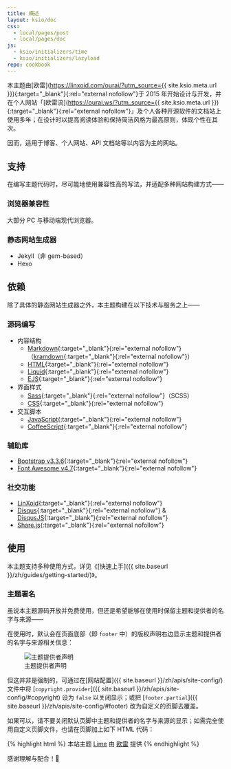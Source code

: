 ```yaml
---
title: 概述
layout: ksio/doc
css:
  - local/pages/post
  - local/pages/doc
js:
  - ksio/initializers/time
  - ksio/initializers/lazyload
repo: cookbook
---
```


本主题由[欧雷](https://linxoid.com/ourai/?utm_source={{ site.ksio.meta.url }}){:target="_blank"}{:rel="external nofollow"}于 2015 年开始设计与开发，并在个人网站「[欧雷流](https://ourai.ws/?utm_source={{ site.ksio.meta.url }}){:target="_blank"}{:rel="external nofollow"}」及个人各种开源软件的文档站上使用多年；在设计时以提高阅读体验和保持简洁风格为最高原则，体现个性在其次。

因而，适用于博客、个人网站、API 文档站等以内容为主的网站。

## 支持

在编写主题代码时，尽可能地使用兼容性高的写法，并适配多种网站构建方式——

### 浏览器兼容性

大部分 PC 与移动端现代浏览器。

### 静态网站生成器

- Jekyll（非 gem-based）
- Hexo

## 依赖

除了具体的静态网站生成器之外，本主题构建在以下技术与服务之上——

### 源码编写

- 内容结构
  - [Markdown](https://www.markdownguide.org/){:target="_blank"}{:rel="external nofollow"}（[kramdown](https://kramdown.gettalong.org/){:target="_blank"}{:rel="external nofollow"}）
  - [HTML](https://developer.mozilla.org/en-US/docs/Web/HTML){:target="_blank"}{:rel="external nofollow"}
  - [Liquid](https://shopify.dev/docs/api/liquid){:target="_blank"}{:rel="external nofollow"}
  - [EJS](https://ejs.co/){:target="_blank"}{:rel="external nofollow"}
- 界面样式
  - [Sass](https://sass-lang.com/){:target="_blank"}{:rel="external nofollow"}（SCSS）
  - [CSS](https://developer.mozilla.org/en-US/docs/Web/CSS){:target="_blank"}{:rel="external nofollow"}
- 交互脚本
  - [JavaScript](https://developer.mozilla.org/en-US/docs/Web/JavaScript){:target="_blank"}{:rel="external nofollow"}
  - [CoffeeScript](https://coffeescript.org/){:target="_blank"}{:rel="external nofollow"}

### 辅助库

- [Bootstrap v3.3.6](https://getbootstrap.com/docs/3.3/){:target="_blank"}{:rel="external nofollow"}
- [Font Awesome v4.7](https://fontawesome.com/v4/icons/){:target="_blank"}{:rel="external nofollow"}

### 社交功能

- [LinXoid](https://linxoid.com/){:target="_blank"}{:rel="external nofollow"}
- [Disqus](https://disqus.com/){:target="_blank"}{:rel="external nofollow"} & [DisqusJS](https://disqusjs.skk.moe/){:target="_blank"}{:rel="external nofollow"}
- [Share.js](https://github.com/overtrue/share.js){:target="_blank"}{:rel="external nofollow"}

## 使用

本主题支持多种使用方式，详见《[快速上手]({{ site.baseurl }}/zh/guides/getting-started/)》。

### 主题署名

虽说本主题源码开放并免费使用，但还是希望能够在使用时保留主题和提供者的名字与来源——

在使用时，默认会在页面底部（即 `footer` 中）的版权声明右边显示主题和提供者的名字与来源相关信息：

<figure>
  <img src="{{ 'local/pages/theme-provider' | asset_path }}" alt="主题提供者声明">
  <figcaption>主题提供者声明</figcaption>
</figure>

但这并非是强制的，可通过在[网站配置]({{ site.baseurl }}/zh/apis/site-config/)文件中将 [`copyright.provider`]({{ site.baseurl }}/zh/apis/site-config/#copyright) 设为 `false` 以关闭显示；或把 [`footer.partial`]({{ site.baseurl }}/zh/apis/site-config/#footer) 改为自定义的页脚去覆盖。

如果可以，请不要关闭默认页脚中主题和提供者的名字与来源的显示；如需完全使用自定义页脚文件，也请在页脚加上如下 HTML 代码：

{% highlight html %}
本站主题 <a href="{{ site.ksio.meta.url }}/" target="_blank" rel="external nofollow">Lime</a> 由 <a href="https://linxoid.com/ourai/" target="_blank" rel="external nofollow">欧雷</a> 提供
{% endhighlight %}

感谢理解与配合！🙏
